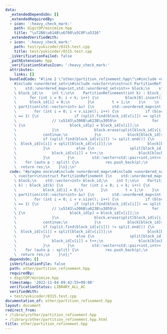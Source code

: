 ```yaml
---
data:
  _extendedDependsOn: []
  _extendedRequiredBy:
  - icon: ':heavy_check_mark:'
    path: digitDP/minimize.hpp
    title: "\u72B6\u614B\u6700\u5C0F\u5316"
  _extendedVerifiedWith:
  - icon: ':heavy_check_mark:'
    path: test/yukicoder/0315.test.cpp
    title: test/yukicoder/0315.test.cpp
  _isVerificationFailed: false
  _pathExtension: hpp
  _verificationStatusIcon: ':heavy_check_mark:'
  attributes:
    links: []
  bundledCode: "#line 2 \"other/partition_refinement.hpp\"\n#include <unordered_map>\n\
    #include <unordered_set>\n#include <vector>\n\nstruct PartitionRefinement {\n\
    \    std::unordered_map<int,std::unordered_set<int>> block;\n    std::vector<int>\
    \ block_id;\n    int t;\n\n    PartitionRefinement(int k) : block_id(k) {\n  \
    \      for (int i = 0; i < k; i++) {\n            block[0].insert(i);\n      \
    \      block_id[i] = 0;\n        }\n        t = 1;\n    }\n    \n    std::vector<std::pair<int,int>>\
    \ partition(std::vector<int> &v) {\n        std::unordered_map<int,int> split;\n\
    \        for (int i = 0; i < v.size(); i++) {\n            if (block[block_id[v[i]]].size()\
    \ == 1) {\n                if (split.find(block_id[v[i]]) == split.end()) continue;\n\
    \                // \u5143\u306B\u623B\u3059\n                for (int p : block[split[block_id[v[i]]]])\
    \ {\n                    block_id[p] = block_id[v[i]];\n                    block[block_id[v[i]]].insert(p);\n\
    \                }\n                block.erase(split[block_id[v[i]]]);\n    \
    \            continue;\n            }\n            block[block_id[v[i]]].erase(v[i]);\n\
    \            if (split.find(block_id[v[i]]) != split.end()) {\n              \
    \  block_id[v[i]] = split[block_id[v[i]]];\n                block[block_id[v[i]]].insert(v[i]);\n\
    \            }\n            else {\n                split[block_id[v[i]]] = t;\n\
    \                block_id[v[i]] = t++;\n                block[block_id[v[i]]].insert(v[i]);\n\
    \            }\n        }\n        std::vector<std::pair<int,int>> res;\n    \
    \    for (auto p : split) {\n            res.push_back(p);\n        }\n      \
    \  return res;\n    }\n};\n"
  code: "#pragma once\n#include <unordered_map>\n#include <unordered_set>\n#include\
    \ <vector>\n\nstruct PartitionRefinement {\n    std::unordered_map<int,std::unordered_set<int>>\
    \ block;\n    std::vector<int> block_id;\n    int t;\n\n    PartitionRefinement(int\
    \ k) : block_id(k) {\n        for (int i = 0; i < k; i++) {\n            block[0].insert(i);\n\
    \            block_id[i] = 0;\n        }\n        t = 1;\n    }\n    \n    std::vector<std::pair<int,int>>\
    \ partition(std::vector<int> &v) {\n        std::unordered_map<int,int> split;\n\
    \        for (int i = 0; i < v.size(); i++) {\n            if (block[block_id[v[i]]].size()\
    \ == 1) {\n                if (split.find(block_id[v[i]]) == split.end()) continue;\n\
    \                // \u5143\u306B\u623B\u3059\n                for (int p : block[split[block_id[v[i]]]])\
    \ {\n                    block_id[p] = block_id[v[i]];\n                    block[block_id[v[i]]].insert(p);\n\
    \                }\n                block.erase(split[block_id[v[i]]]);\n    \
    \            continue;\n            }\n            block[block_id[v[i]]].erase(v[i]);\n\
    \            if (split.find(block_id[v[i]]) != split.end()) {\n              \
    \  block_id[v[i]] = split[block_id[v[i]]];\n                block[block_id[v[i]]].insert(v[i]);\n\
    \            }\n            else {\n                split[block_id[v[i]]] = t;\n\
    \                block_id[v[i]] = t++;\n                block[block_id[v[i]]].insert(v[i]);\n\
    \            }\n        }\n        std::vector<std::pair<int,int>> res;\n    \
    \    for (auto p : split) {\n            res.push_back(p);\n        }\n      \
    \  return res;\n    }\n};"
  dependsOn: []
  isVerificationFile: false
  path: other/partition_refinement.hpp
  requiredBy:
  - digitDP/minimize.hpp
  timestamp: '2022-11-04 09:42:55+09:00'
  verificationStatus: LIBRARY_ALL_AC
  verifiedWith:
  - test/yukicoder/0315.test.cpp
documentation_of: other/partition_refinement.hpp
layout: document
redirect_from:
- /library/other/partition_refinement.hpp
- /library/other/partition_refinement.hpp.html
title: other/partition_refinement.hpp
---
```


